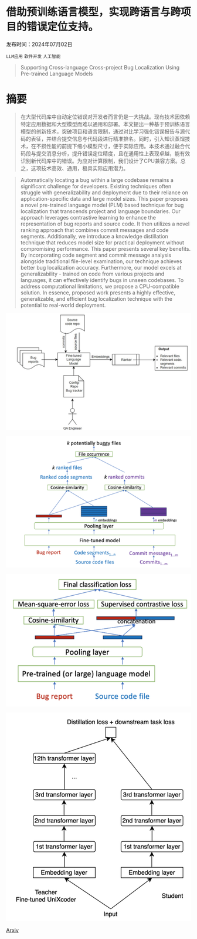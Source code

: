 # 借助预训练语言模型，实现跨语言与跨项目的错误定位支持。

发布时间：2024年07月02日

`LLM应用` `软件开发` `人工智能`

> Supporting Cross-language Cross-project Bug Localization Using Pre-trained Language Models

# 摘要

> 在大型代码库中自动定位错误对开发者而言仍是一大挑战。现有技术因依赖特定应用数据和大型模型而难以通用和部署。本文提出一种基于预训练语言模型的创新技术，突破项目和语言限制，通过对比学习强化错误报告与源代码的表征，并结合提交信息与代码段进行精准排名。同时，引入知识蒸馏技术，在不损性能的前提下缩小模型尺寸，便于实际应用。本技术通过融合代码段与提交消息分析，提升错误定位精度，且在通用性上表现卓越，能有效识别新代码库中的错误。为应对计算限制，我们设计了CPU兼容方案。总之，这项技术高效、通用，极具实际应用潜力。

> Automatically locating a bug within a large codebase remains a significant challenge for developers. Existing techniques often struggle with generalizability and deployment due to their reliance on application-specific data and large model sizes. This paper proposes a novel pre-trained language model (PLM) based technique for bug localization that transcends project and language boundaries. Our approach leverages contrastive learning to enhance the representation of bug reports and source code. It then utilizes a novel ranking approach that combines commit messages and code segments. Additionally, we introduce a knowledge distillation technique that reduces model size for practical deployment without compromising performance.
  This paper presents several key benefits. By incorporating code segment and commit message analysis alongside traditional file-level examination, our technique achieves better bug localization accuracy. Furthermore, our model excels at generalizability - trained on code from various projects and languages, it can effectively identify bugs in unseen codebases. To address computational limitations, we propose a CPU-compatible solution. In essence, proposed work presents a highly effective, generalizable, and efficient bug localization technique with the potential to real-world deployment.

![借助预训练语言模型，实现跨语言与跨项目的错误定位支持。](../../../paper_images/2407.02732/architecture.jpg)

![借助预训练语言模型，实现跨语言与跨项目的错误定位支持。](../../../paper_images/2407.02732/inference_process.png)

![借助预训练语言模型，实现跨语言与跨项目的错误定位支持。](../../../paper_images/2407.02732/model_architecture.png)

![借助预训练语言模型，实现跨语言与跨项目的错误定位支持。](../../../paper_images/2407.02732/model_architecture_distillation.png)

[Arxiv](https://arxiv.org/abs/2407.02732)